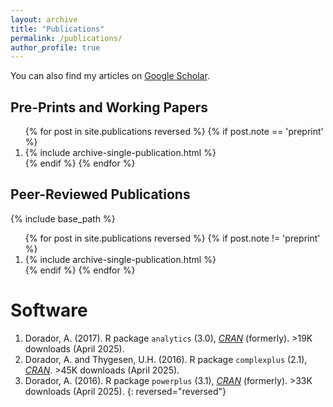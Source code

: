 ```yaml
---
layout: archive
title: "Publications"
permalink: /publications/
author_profile: true
---
```


You can also find my articles on [Google Scholar](https://scholar.google.com/citations?user=zQ5_q6IAAAAJ&hl=en).

## Pre-Prints and Working Papers

<ol reversed> {% for post in site.publications reversed %}
  {% if post.note == 'preprint' %}
    <li>{% include archive-single-publication.html %}</li>
  {% endif %}
{% endfor %}</ol>


## Peer-Reviewed Publications

{% include base_path %}

<ol reversed> {% for post in site.publications reversed %}
  {% if post.note != 'preprint' %}
    <li>{% include archive-single-publication.html %}</li>
  {% endif %}
{% endfor %}</ol>

Software
======
1. Dorador, A. (2017). R package `analytics` (3.0), [*CRAN*](https://cran.r-project.org/web/packages/analytics/index.html) (formerly). >19K downloads (April 2025).
2. Dorador, A. and Thygesen, U.H. (2016). R package `complexplus` (2.1), [*CRAN*](https://cran.r-project.org/web/packages/complexplus/index.html). >45K downloads (April 2025).
3. Dorador, A. (2016). R package `powerplus` (3.1), [*CRAN*](https://cran.r-project.org/web/packages/powerplus/index.html) (formerly). >33K downloads (April 2025).
{: reversed="reversed"}
